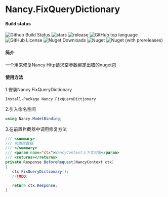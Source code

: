 # Nancy.FixQueryDictionary
#### Build status

![Github Build Status](https://img.shields.io/cirrus/github/pinzi/Nancy.FixQueryDictionary/publish?style=plastic)
![stars](https://img.shields.io/github/stars/pinzi/Nancy.FixQueryDictionary.svg?style=plastic)
![release](https://img.shields.io/github/v/release/pinzi/Nancy.FixQueryDictionary?include_prereleases)
![GitHub top language](https://img.shields.io/github/languages/top/pinzi/Nancy.FixQueryDictionary?logo=github)
![GitHub License](https://img.shields.io/github/license/pinzi/Nancy.FixQueryDictionary?logo=github)
![Nuget Downloads](https://img.shields.io/nuget/dt/GeTuiPushApiV2.ServerSDK.Core?logo=nuget)
![Nuget](https://img.shields.io/nuget/v/Nancy.FixQueryDictionary?logo=nuget)
![Nuget (with prereleases)](https://img.shields.io/nuget/vpre/Nancy.FixQueryDictionary?label=dev%20nuget&logo=nuget)


#### 简介
一个用来修复Nancy Http请求空参数绑定出错的nuget包
#### 使用方法
1.安装Nancy.FixQueryDictionary
```
Install-Package Nancy.FixQueryDictionary
```
2.引入命名空间
```C#
using Nancy.ModelBinding;
```
3.在前置拦截器中调用修复方法
```C#
/// <summary>
/// 前置拦截器
/// </summary>
/// <param name="ctx">NancyContext上下文对象</param>
/// <returns></returns>
private Response BeforeRequest(NancyContext ctx)
{
   ctx.FixQueryDictionary();
   //TODO:

   return ctx.Response;
}
```
